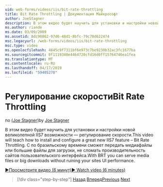 ```yaml
---
uid: web-forms/videos/iis/bit-rate-throttling
title: Bit Rate Throttling | Документация Майкрософт
author: JoeStagner
description: В этом видео будет научить для установки и настройки новой великолепной IIS7 возможности — регулирование скорости. С помощью по бразильскому времени можно использовать файлы мультимедиа, withou большие файлы для загрузки...
ms.author: riande
ms.date: 03/09/2009
ms.assetid: 8dc90862-97d6-48d1-8bfc-79c70d622474
msc.legacyurl: /web-forms/videos/iis/bit-rate-throttling
msc.type: video
ms.openlocfilehash: 4845c9f7311bf6e973c7be9230b32ac3fc1677ba
ms.sourcegitcommit: 0f1119340e4464720cfd16d0ff15764746ea1fea
ms.translationtype: MT
ms.contentlocale: ru-RU
ms.lasthandoff: 04/17/2019
ms.locfileid: "59405278"
---
```

# <a name="bit-rate-throttling"></a><span data-ttu-id="ab30f-104">Регулирование скорости</span><span class="sxs-lookup"><span data-stu-id="ab30f-104">Bit Rate Throttling</span></span>

<span data-ttu-id="ab30f-105">по [(Joe Stagner)](https://github.com/JoeStagner)</span><span class="sxs-lookup"><span data-stu-id="ab30f-105">by [Joe Stagner](https://github.com/JoeStagner)</span></span>

<span data-ttu-id="ab30f-106">В этом видео будет научить для установки и настройки новой великолепной IIS7 возможности — регулирование скорости.</span><span class="sxs-lookup"><span data-stu-id="ab30f-106">This video will teach how to install and configure a great new IIS7 feature – Bit Rate Throttling.</span></span> <span data-ttu-id="ab30f-107">С по бразильскому времени сможет передать медиафайлы или большие файлы для загрузки, не сломать производительность сайтов пользовательского интерфейса.</span><span class="sxs-lookup"><span data-stu-id="ab30f-107">With BRT you can serve media files or big downloads without ruining your sites UI performance.</span></span>

[<span data-ttu-id="ab30f-108">&#9654;Просмотрите видео (6 минут)</span><span class="sxs-lookup"><span data-stu-id="ab30f-108">&#9654; Watch video (6 minutes)</span></span>](https://channel9.msdn.com/Blogs/ASP-NET-Site-Videos/bit-rate-throttling)

> [!div class="step-by-step"]
> <span data-ttu-id="ab30f-109">[Назад](installing-ftp7.md)
> [Вперед](iis7-playlists.md)</span><span class="sxs-lookup"><span data-stu-id="ab30f-109">[Previous](installing-ftp7.md)
[Next](iis7-playlists.md)</span></span>
